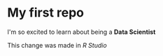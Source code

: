 # My first repo
I'm so excited to learn about being a **Data Scientist**

This change was made in *R Studio*